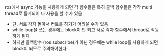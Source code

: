 ros에서 async 기능을 사용하게 되면 각 함수들은 특히 콜백 함수들은 각각 multi thread로 돌게되어 다 사용을 할 수가 있음

- 단, 서로 각자 돌아서 컨트롤 하기가 어려울 수가 있음
- while loop을 쓰는 경우에는 block이 안 되고 서로 각자 함수에서 thread로 작동하게 된다 
- 하지만 콜백함수 (ros subscribe)가 아닌 경우에는 while loop를 사용하게 되면 block이 되므로 주의해야한다 


